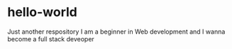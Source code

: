 # hello-world
Just another respository
I am a beginner in Web development and I wanna become a full stack deveoper
